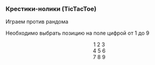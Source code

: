 ### Крестики-нолики (TicTacToe)

Играем против рандома

Необходимо выбрать позицию на поле цифрой от 1 до 9

<p align="center"> 
1 2 3
<br>
4 5 6
<br>
7 8 9
</p>